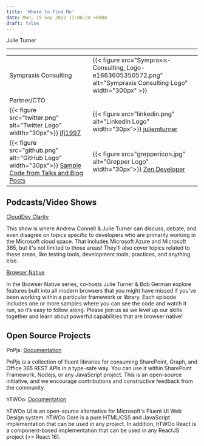 ```yaml
---
title: 'Where to Find Me'
date: Mon, 19 Sep 2022 17:06:28 +0000
draft: false
---
```


Julie Turner

------------

|  |  |
| -- | -- |
| Sympraxis Consulting | {{< figure src="Sympraxis-Consulting_Logo-e1663605350572.png" alt="Sympraxis Consulting Logo" width="300px" >}} |
| Partner/CTO |
| {{< figure src="twitter.png" alt="Twitter Logo" width="30px">}} [jfj1997](https://twitter.com/jfj1997) | {{< figure src="linkedin.png" alt="LinkedIn Logo" width="30px">}} [juliemturner](https://www.linkedin.com/in/juliemturner/) |
| {{< figure src="github.png" alt="GitHub Logo" width="30px">}} [Sample Code from Talks and Blog Posts](https://github.com/juliemturner/Public-Samples#readme") | {{< figure src="greppericon.jpg" alt="Grepper Logo" width="30px">}} [Zen Developer](https://www.codegrepper.com/profile/julie-turner) |

Podcasts/Video Shows
--------------------

[CloudDev Clarity](https://symp.info/cdc_play)

This show is where Andrew Connell & Julie Turner can discuss, debate, and even disagree on topics specific to developers who are primarily working in the Microsoft cloud space. That includes Microsoft Azure and Microsoft 365, but it's not limited to those areas! They'll also cover topics related to these areas, like testing tools, development tools, practices, and anything else.

[Browser Native](https://symp.info/browser-native/)

In the Browser Native series, co-hosts Julie Turner & Bob German explore features built into all modern browsers that you might have missed if you’ve been working within a particular framework or library. Each episode includes one or more samples where you can see the code and watch it run, so it’s easy to follow along. Please join us as we level up our skills together and learn about powerful capabilities that are browser native!

Open Source Projects
--------------------

PnPjs: [Documentation](https://pnp.github.io/pnpjs/)

PnPjs is a collection of fluent libraries for consuming SharePoint, Graph, and Office 365 REST APIs in a type-safe way. You can use it within SharePoint Framework, Nodejs, or any JavaScript project. This is an open-source initiative, and we encourage contributions and constructive feedback from the community.

hTWOo: [Documentation](https://lab.n8d.studio/htwoo/)

hTWOo UI is an open-source alternative for Microsoft's Fluent UI Web Design system. hTWOo Core is a pure HTML/CSS and JavaScript implementation that can be used in any project. In addition, hTWOo React is a component-based implementation that can be used in any ReactJS project (>= React 16).
